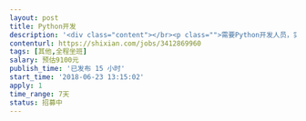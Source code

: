 ```yaml
---                
layout: post       
title: Python开发           
description: '<div class="content"></br><p class="">需要Python开发人员，实现同硬件设备部分的信息采集。</br><br/>最好有三年以上研发经验。最好熟悉SNMP</br><br/>最好关于日志采集类项目有经验</br><br/>需要驻场服务，周末也需要参与工作，能承担一定工作压力。</br><br/>熟悉Linux系统下开发。</p></br></div>'     
contenturl: https://shixian.com/jobs/3412869960      
tags: [其他,全程坐班]            
salary: 预估9100元          
publish_time: '已发布 15 小时'         
start_time: '2018-06-23 13:15:02'           
apply: 1                   
time_range: 7天              
status: 招募中                  
---                 
```

